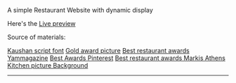 A simple Restaurant Website with dynamic display

Here's the <a href="https://zidanleo012.github.io/restaurant-page-webpack/">Live preview</a>

Source of materials:

<a href="https://www.fontsquirrel.com/fonts/kaushan-script">Kaushan script font</a>
<a href="https://www.pngitem.com/middle/TTxiJxx_gold-award-best-restaurant-badge-hd-png-download/">Gold award picture</a>
<a href="https://www.yammagazine.com/cast-your-vote-in-the-yam-magazine-best-restaurant-awards-2022-peoples-choice-awards/">Best restaurant awards Yammagazine</a>
<a href="https://www.pinterest.com/pin/833658581009790766/">Best Awards Pinterest</a>
<a href="https://makrisathens.com/en/">Best restaurant awards Markis Athens</a>
<a href="https://www.vecteezy.com/photo/40940607-ai-generated-glass-jars-with-coffee-beans-on-wooden-table-in-modern-kitchen-blurred-background">Kitchen picture Background</a>

---